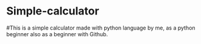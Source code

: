 # Simple-calculator
#This is a simple calculator made with python language by me, as a python beginner also as a beginner with Github.
